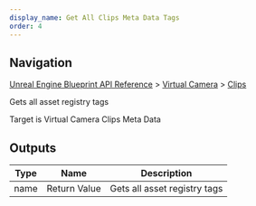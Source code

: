 ```yaml
---
display_name: Get All Clips Meta Data Tags
order: 4
---
```

## Navigation

[Unreal Engine Blueprint API Reference](https://dev.epicgames.com/documentation/en-us/unreal-engine/BlueprintAPI) > [Virtual Camera](https://dev.epicgames.com/documentation/en-us/unreal-engine/BlueprintAPI/VirtualCamera_1) > [Clips](https://dev.epicgames.com/documentation/en-us/unreal-engine/BlueprintAPI/VirtualCamera_1/Clips)

Gets all asset registry tags

Target is Virtual Camera Clips Meta Data

## Outputs

| Type | Name | Description |
| --- | --- | --- |
| name | Return Value | Gets all asset registry tags |
